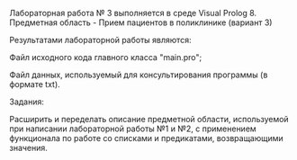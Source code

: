 ﻿Лабораторная работа № 3 выполняется в среде Visual Prolog 8. 
Предметная область - Прием пациентов в поликлинике (вариант 3)

Результатами лабораторной работы являются:

Файл исходного кода главного класса "main.pro";

Файл данных, используемый для консультирования программы (в формате txt).

Задания:

Расширить и переделать описание предметной области, используемой при написании лабораторной работы №1 и №2, с применением функционала по работе со списками и предикатами, возвращающими значения.

